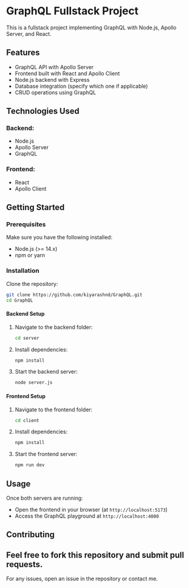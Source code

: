# GraphQL Fullstack Project

This is a fullstack project implementing GraphQL with Node.js, Apollo Server, and React.

## Features
- GraphQL API with Apollo Server
- Frontend built with React and Apollo Client
- Node.js backend with Express
- Database integration (specify which one if applicable)
- CRUD operations using GraphQL

## Technologies Used
### Backend:
- Node.js
- Apollo Server
- GraphQL

### Frontend:
- React
- Apollo Client

## Getting Started

### Prerequisites
Make sure you have the following installed:
- Node.js (>= 14.x)
- npm or yarn

### Installation

Clone the repository:
```bash
git clone https://github.com/kiyarashnd/GraphQL.git
cd GraphQL
```

#### Backend Setup
1. Navigate to the backend folder:
   ```bash
   cd server
   ```
2. Install dependencies:
   ```bash
   npm install
   ```
3. Start the backend server:
   ```bash
   node server.js
   ```

#### Frontend Setup
1. Navigate to the frontend folder:
   ```bash
   cd client
   ```
2. Install dependencies:
   ```bash
   npm install
   ```
3. Start the frontend server:
   ```bash
   npm run dev
   ```

## Usage
Once both servers are running:
- Open the frontend in your browser (at `http://localhost:5173`)
- Access the GraphQL playground at `http://localhost:4000`

## Contributing
Feel free to fork this repository and submit pull requests.
---

For any issues, open an issue in the repository or contact me.

